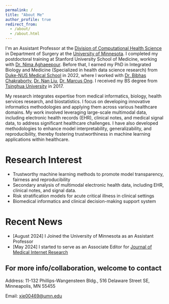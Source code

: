 ```yaml
---
permalink: /
title: "About Me"
author_profile: true
redirect_from: 
  - /about/
  - /about.html
---
```

I'm an Assistant Professor at the [Division of Computational Health Science](https://med.umn.edu/surgery/divisions/computational-health-sciences) in Department of Surgery at the [University of Minnesota](https://twin-cities.umn.edu/). I completed my postdoctoral training at Stanford University School of Medicine, working with [Dr. Nima Aghaeepour](https://nalab.stanford.edu/team/nima-aghaeepour/). Before that, I earned my PhD in Integrated Biology and Medicine (Specialized in health data science research) from [Duke-NUS Medical School](https://www.duke-nus.edu.sg/) in 2022, where I worked with [Dr. Bibhas Chakraborty](https://blog.nus.edu.sg/bibhas/), [Dr. Nan Liu](https://blog.nus.edu.sg/liunan/), [Dr. Marcus Ong](https://www.duke-nus.edu.sg/directory/detail/ong-eng-hock-marcus). I received my BS degree from [Tsinghua University](https://www.tsinghua.edu.cn/en/) in 2017.

My research integrates expertise from medical informatics, biology, health services research, and biostatistics. I focus on developing innovative informatics methodologies and applying them across various healthcare domains. My work involved leveraging large-scale multimodal data, including electronic health records (EHR), clinical notes, and medical signal data, to address significant healthcare challenges. I have also developed methodologies to enhance model interpretability, generalizability, and reproducibility, thereby fostering trustworthiness in machine learning applications within healthcare.

Research Interest
======
- Trustworthy machine learning methods to promote model transparency, fairness and reproducibility
- Secondary analysis of multimodal electronic health data, including EHR, clinical notes, and signal data.
- Risk stratification models for acute critical illness in clinical settings
- Biomedical informatics and clinical decision-making support system


Recent News
======
- [August 2024] I Joined the University of Minnesota as an Assistant Professor
- [May 2024] I started to serve as an Associate Editor for [Journal of Medical Internet Research](https://www.jmir.org/)


For more info/collaboration, welcome to contact
------
Address: 11-132 Phillips-Wangensteen Bldg., 516 Delaware Street SE, Minneapolis, MN 55455

Email: <A href="mailto:xie00469@umn.edu ">xie00469@umn.edu</A>
